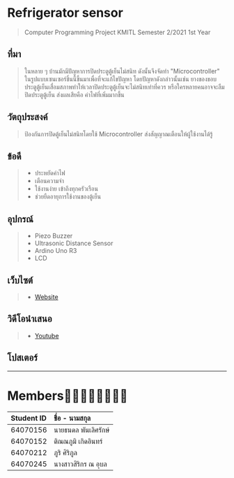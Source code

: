 # Refrigerator sensor
> Computer Programming Project KMITL Semester 2/2021 1st Year
## ที่มา
> ในหลาย ๆ บ้านมักมีปัญหาการปิดประตูตู้เย็นไม่สนิท ดังนั้นจึงจัดทำ "Microcontroller" ในรูปแบบเซนเซอร์ชิ้นนี้ขึ้นมาเพื่อที่จะแก้ไขปัญหา โดยปัญหาดังกล่าวนั้นเช่น ยางของขอบประตูตู้เย็นเสื่อมสภาพทำให้เวลาปิดประตูตู้เย็นจะไม่สนิทเท่าที่ควร หรือใครหลายคนอาจจะลืมปิดประตูตู้เย็น ส่งผลเสียคือ ค่าไฟที่เพิ่มมากขึ้น
## วัตถุประสงค์
> ป้องกันการปิดตู้เย็นไม่สนิทโดยใช้ Microcontroller ส่งสัญญาณเตือนให้ผู้ใช้งานได้รู้
## ข้อดี
> * ประหยัดค่าไฟ
> * เตือนความจำ
> * ใช้งานง่าย เข้าถึงทุกครัวเรือน
> * ช่วยยืดอายุการใช้งานของตู้เย็น
## อุปกรณ์
> * Piezo Buzzer
> * Ultrasonic Distance Sensor
> * Ardino Uno R3
> * LCD
## เว็บไซต์
> * [Website](https://goofy-lalande-292e89.netlify.app/#home)
## วิดีโอนำเสนอ
> * [Youtube](https://www.youtube.com/watch?v=g0TveA3Xgcw)
## โปสเตอร์
> 
> 
>  
---
# Members👨‍💻:woman_technologist::man_technologist::woman_technologist:

| Student ID | ชื่อ - นามสกุล |
| :--------  | :-------- |
|   64070156 |   นายธนดล	พันเลิศรักษ์   |
|   64070152 |   ติณณภูมิ เกิดอินทร์   |
|   64070212 |   ภูริ ศิริภูล  |
|   64070245 |   นางสาวสิริกร 	ณ อุบล   |
